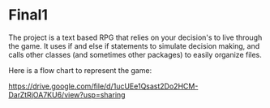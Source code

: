 # Final1

The project is a text based RPG that relies on your decision's to live through the game. It uses if and else if statements to simulate decision making, and calls other classes (and sometimes other packages) to easily organize files.

Here is a flow chart to represent the game:

https://drive.google.com/file/d/1ucUEe1Qsast2Do2HCM-DarZtRjOA7KU6/view?usp=sharing
